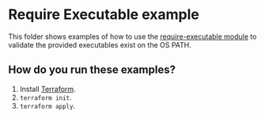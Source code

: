 # Require Executable example

This folder shows examples of how to use the [require-executable module](https://github.com/terraform-modules-krish/terraform-aws-utilities/blob/v0.1.0/modules/require-executable) to validate the
provided executables exist on the OS PATH.




## How do you run these examples?

1. Install [Terraform](https://www.terraform.io/).
1. `terraform init`.
1. `terraform apply`.
